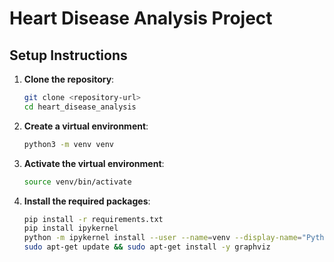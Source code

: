 # Heart Disease Analysis Project

## Setup Instructions

1. **Clone the repository**:

   ```bash
   git clone <repository-url>
   cd heart_disease_analysis
   ```

2. **Create a virtual environment**:

   ```bash
   python3 -m venv venv
   ```

3. **Activate the virtual environment**:

   ```bash
   source venv/bin/activate
   ```

4. **Install the required packages**:
   ```bash
   pip install -r requirements.txt
   pip install ipykernel
   python -m ipykernel install --user --name=venv --display-name="Python (Heart Disease)"
   sudo apt-get update && sudo apt-get install -y graphviz
   ```
